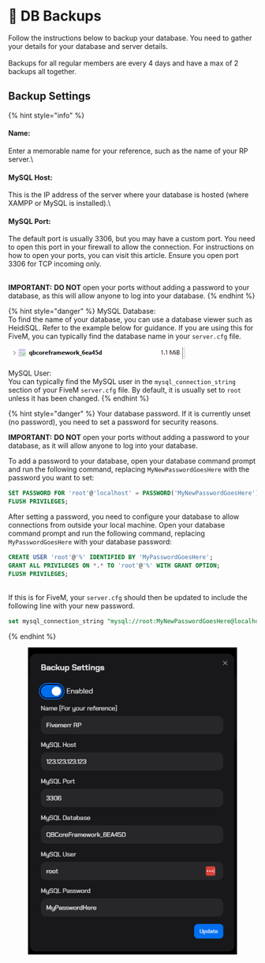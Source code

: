 # 🔄 DB Backups

Follow the instructions below to backup your database. You need to gather your details for your database and server details. \
\
Backups for all regular members are every 4 days and have a max of 2 backups all together.&#x20;

## Backup Settings

{% hint style="info" %}
#### Name:

Enter a memorable name for your reference, such as the name of your RP server.\


#### MySQL Host:

This is the IP address of the server where your database is hosted (where XAMPP or MySQL is installed).\


#### MySQL Port:

The default port is usually 3306, but you may have a custom port. You need to open this port in your firewall to allow the connection. For instructions on how to open your ports, you can visit this article. Ensure you open port 3306 for TCP incoming only.

\
**IMPORTANT:** **DO NOT** open your ports without adding a password to your database, as this will allow anyone to log into your database.
{% endhint %}

{% hint style="danger" %}
MySQL Database:\
To find the name of your database, you can use a database viewer such as HeidiSQL. Refer to the example below for guidance. If you are using this for FiveM, you can typically find the database name in your `server.cfg` file.

![](<../.gitbook/assets/image (1).png>)\
\
MySQL User:\
You can typically find the MySQL user in the `mysql_connection_string` section of your FiveM `server.cfg` file. By default, it is usually set to `root` unless it has been changed.
{% endhint %}

{% hint style="danger" %}
Your database password. If it is currently unset (no password), you need to set a password for security reasons.



**IMPORTANT:** **DO NOT** open your ports without adding a password to your database, as it will allow anyone to log into your database.



To add a password to your database, open your database command prompt and run the following command, replacing `MyNewPasswordGoesHere` with the password you want to set:

```sql
SET PASSWORD FOR 'root'@'localhost' = PASSWORD('MyNewPasswordGoesHere');
FLUSH PRIVILEGES;

```

After setting a password, you need to configure your database to allow connections from outside your local machine. Open your database command prompt and run the following command, replacing `MyPasswordGoesHere` with your database password:

```sql
CREATE USER 'root'@'%' IDENTIFIED BY 'MyPasswordGoesHere';
GRANT ALL PRIVILEGES ON *.* TO 'root'@'%' WITH GRANT OPTION;
FLUSH PRIVILEGES;
```

\
If this is for FiveM, your `server.cfg` should then be updated to include the following line with your new password.&#x20;

```sql
set mysql_connection_string "mysql://root:MyNewPasswordGoesHere@localhost/QBCoreFramework_6EA45D?charset=utf8mb4"
```
{% endhint %}

<figure><img src="../.gitbook/assets/image.png" alt=""><figcaption></figcaption></figure>

